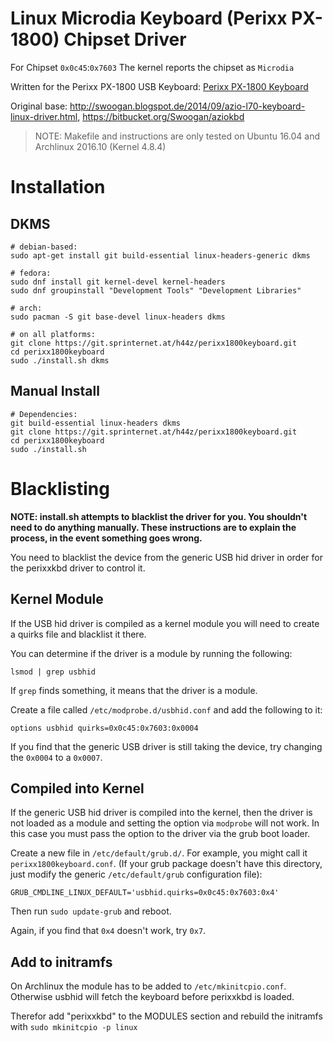# Linux Microdia Keyboard (Perixx PX-1800) Chipset Driver #

For Chipset `0x0c45`:`0x7603`
The kernel reports the chipset as `Microdia`

Written for the Perixx PX-1800 USB Keyboard: [Perixx PX-1800 Keyboard](http://www.perixx.com/en/service/Perixx_Manual/GAMING/PX-1800.pdf)

Original base: http://swoogan.blogspot.de/2014/09/azio-l70-keyboard-linux-driver.html, https://bitbucket.org/Swoogan/aziokbd

> NOTE: Makefile and instructions are only tested on Ubuntu 16.04 and Archlinux 2016.10 (Kernel 4.8.4)

# Installation ##
## DKMS ##

    # debian-based:
    sudo apt-get install git build-essential linux-headers-generic dkms
    
    # fedora:
    sudo dnf install git kernel-devel kernel-headers
    sudo dnf groupinstall "Development Tools" "Development Libraries"

    # arch:
    sudo pacman -S git base-devel linux-headers dkms
    
    # on all platforms:
    git clone https://git.sprinternet.at/h44z/perixx1800keyboard.git
    cd perixx1800keyboard
    sudo ./install.sh dkms
    

## Manual Install ##

    # Dependencies:
    git build-essential linux-headers dkms
    git clone https://git.sprinternet.at/h44z/perixx1800keyboard.git
    cd perixx1800keyboard
    sudo ./install.sh

# Blacklisting #

**NOTE: install.sh attempts to blacklist the driver for you. You shouldn't need to do anything manually. These instructions are to explain the process, in the event something goes wrong.**

You need to blacklist the device from the generic USB hid driver in order for the perixxkbd driver to control it.

## Kernel Module ##
If the USB hid driver is compiled as a kernel module you will need to create a quirks file and blacklist it there.

You can determine if the driver is a module by running the following:

    lsmod | grep usbhid

If `grep` finds something, it means that the driver is a module.

Create a file called `/etc/modprobe.d/usbhid.conf` and add the following to it:

    options usbhid quirks=0x0c45:0x7603:0x0004

If you find that the generic USB driver is still taking the device, try changing the `0x0004` to a `0x0007`.

## Compiled into Kernel ##
If the generic USB hid driver is compiled into the kernel, then the driver is not loaded as a module and setting the option via `modprobe` will not work. In this case you must pass the option to the driver via the grub boot loader.

Create a new file in `/etc/default/grub.d/`. For example, you might call it `perixx1800keyboard.conf`. (If your grub package doesn't have this directory, just modify the generic `/etc/default/grub` configuration file):

    GRUB_CMDLINE_LINUX_DEFAULT='usbhid.quirks=0x0c45:0x7603:0x4'

Then run `sudo update-grub` and reboot.

Again, if you find that `0x4` doesn't work, try `0x7`.


## Add to initramfs ##
On Archlinux the module has to be added to `/etc/mkinitcpio.conf`. Otherwise usbhid will fetch the keyboard before perixxkbd is loaded.

Therefor add "perixxkbd" to the MODULES section and rebuild the initramfs with `sudo mkinitcpio -p linux`

